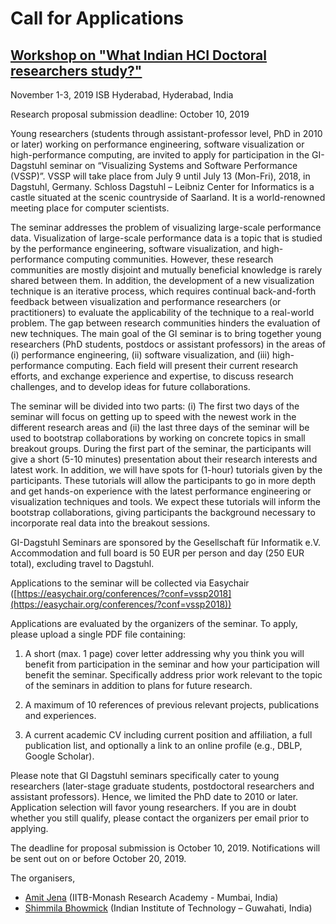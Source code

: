# Call for Applications

## [Workshop on "What Indian HCI Doctoral researchers study?"](https://)

November 1-3, 2019
ISB Hyderabad, Hyderabad, India


Research proposal submission deadline: October 10, 2019

Young researchers (students through assistant-professor level, PhD in 2010 or later) working on performance engineering, software visualization or high-performance computing, are invited to apply for participation in the GI-Dagstuhl seminar on “Visualizing Systems and Software Performance (VSSP)”. VSSP will take place from July 9 until July 13 (Mon-Fri), 2018, in Dagstuhl, Germany. Schloss Dagstuhl – Leibniz Center for Informatics is a castle situated at the scenic countryside of Saarland. It is a world-renowned meeting place for computer scientists.

The seminar addresses the problem of visualizing large-scale performance data. Visualization of large-scale performance data is a topic that is studied by the performance engineering, software visualization, and high-performance computing communities. However, these research communities are mostly disjoint and mutually beneficial knowledge is rarely shared between them. In addition, the development of a new visualization technique is an iterative process, which requires continual back-and-forth feedback between visualization and performance researchers (or practitioners) to evaluate the applicability of the technique to a real-world problem. The gap between research communities hinders the evaluation of new techniques. The main goal of the GI seminar is to bring together young researchers (PhD students, postdocs or assistant professors) in the areas of (i) performance engineering, (ii) software visualization, and (iii) high-performance computing. Each field will present their current research efforts, and exchange experience and expertise, to discuss research challenges, and to develop ideas for future collaborations.

The seminar will be divided into two parts: (i) The first two days of the seminar will focus on getting up to speed with the newest work in the different research areas and (ii) the last three days of the seminar will be used to bootstrap collaborations by working on concrete topics in small breakout groups. During the first part of the seminar, the participants will give a short (5-10 minutes) presentation about their research interests and latest work. In addition, we will have spots for (1-hour) tutorials given by the participants. These tutorials will allow the participants to go in more depth and get hands-on experience with the latest performance engineering or visualization techniques and tools. We expect these tutorials will inform the bootstrap collaborations, giving participants the background necessary to incorporate real data into the breakout sessions.

GI-Dagstuhl Seminars are sponsored by the Gesellschaft für Informatik e.V. Accommodation and full board is 50 EUR per person and day (250 EUR total), excluding travel to Dagstuhl.

Applications to the seminar will be collected via Easychair
([https://easychair.org/conferences/?conf=vssp2018](https://easychair.org/conferences/?conf=vssp2018))

Applications are evaluated by the organizers of the seminar. To apply, please upload a single PDF file containing:

1. A short (max. 1 page) cover letter addressing why you think you will
    benefit from participation in the seminar and how your
    participation will benefit the seminar. Specifically address prior
    work relevant to the topic of the seminars in addition to plans for
    future research.

2. A maximum of 10 references of previous relevant projects, publications and experiences.

3. A current academic CV including current position and affiliation, a
    full publication list, and optionally a link to an online profile
    (e.g., DBLP, Google Scholar).

Please note that GI Dagstuhl seminars specifically cater to young researchers (later-stage graduate students, postdoctoral researchers and assistant professors). Hence, we limited the PhD date to 2010 or later. Application selection will favor young researchers. If you are in doubt whether you still qualify, please contact the organizers per email prior to  applying.

The deadline for proposal submission is October 10, 2019. Notifications will be sent out on or before October 20, 2019.

The organisers,

- [Amit Jena](https://amitjenaiitbm.github.io/amitjena/) (IITB-Monash Research Academy - Mumbai, India)
- [Shimmila Bhowmick](http://embeddedinteractions.com/people.html) (Indian Institute of Technology – Guwahati, India)
